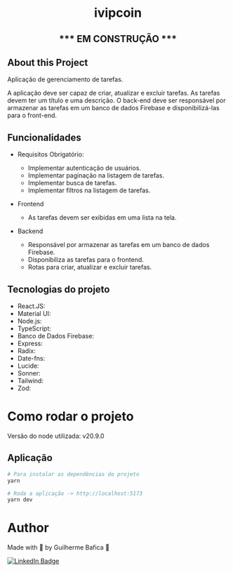 <h1 align="center">ivipcoin</h1>

<h2 align="center"> *** EM CONSTRUÇÃO *** </h2>

## About this Project

Aplicação de gerenciamento de tarefas.

A aplicação deve ser capaz de criar, atualizar e excluir tarefas. As tarefas devem ter um título e uma descrição. O back-end deve ser responsável por armazenar as tarefas em um banco de dados Firebase e disponibilizá-las para o front-end.

<!-- A data de entrega do teste e no dia 22/06/2024. -->

## Funcionalidades

<!--
[] - Possibilidade de escolher cor da tarefa;
[] - Seleção de status da tarefa;
[] - Add transitions
-->

- Requisitos Obrigatório:

  - Implementar autenticação de usuários.
  - Implementar paginação na listagem de tarefas.
  - Implementar busca de tarefas.
  - Implementar filtros na listagem de tarefas.

- Frontend

  - As tarefas devem ser exibidas em uma lista na tela.

- Backend
  - Responsável por armazenar as tarefas em um banco de dados Firebase.
  - Disponibiliza as tarefas para o frontend.
  - Rotas para criar, atualizar e excluir tarefas.

## Tecnologias do projeto

- React.JS:
- Material UI:
- Node.js:
- TypeScript:
- Banco de Dados Firebase:
- Express:
- Radix:
- Date-fns:
- Lucide:
- Sonner:
- Tailwind:
- Zod:

# Como rodar o projeto

Versão do node utilizada: v20.9.0

## Aplicação

```bash
# Para instalar as dependências do projeto
yarn
```

```bash
# Roda a aplicação -> http://localhost:5173
yarn dev
```

# Author

Made with 💚 by Guilherme Bafica 👋

[![LinkedIn Badge](https://img.shields.io/badge/-GuilhermeBafica-blue?style=flat-square&logo=Linkedin&logoColor=white&link=https://www.linkedin.com/in/guilhermebafica/)](https://www.linkedin.com/in/guilhermebafica/)

